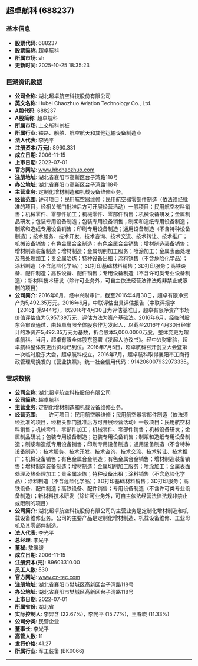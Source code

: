 ## 超卓航科 (688237)

### 基本信息

- **股票代码**: 688237
- **股票简称**: 超卓航科
- **所属市场**: sh
- **更新时间**: 2025-10-25 18:35:23

### 巨潮资讯数据

- **公司全称**: 湖北超卓航空科技股份有限公司
- **英文名称**: Hubei Chaozhuo Aviation Technology Co., Ltd.
- **A股代码**: 688237
- **A股简称**: 超卓航科
- **所属市场**: 上交所科创板
- **所属行业**: 铁路、船舶、航空航天和其他运输设备制造业
- **法人代表**: 李光平
- **注册资本(万元)**: 8960.331
- **成立日期**: 2006-11-15
- **上市日期**: 2022-07-01
- **官方网站**: www.hbchaozhuo.com
- **注册地址**: 湖北省襄阳市高新区台子湾路118号
- **办公地址**: 湖北省襄阳市高新区台子湾路118号
- **主营业务**: 定制化增材制造和机载设备维修业务。
- **经营范围**: 许可项目：民用航空器维修；民用航空器零部件制造（依法须经批准的项目，经相关部门批准后方可开展经营活动）一般项目：民用航空材料销售；机械零件、零部件加工；机械零件、零部件销售；机械设备研发；金属制品研发；包装专用设备制造；包装专用设备销售；制浆和造纸专用设备制造；制浆和造纸专用设备销售；印刷专用设备制造；通用设备制造（不含特种设备制造）；技术服务、技术开发、技术咨询、技术交流、技术转让、技术推广；机械设备销售；有色金属合金制造；有色金属合金销售；增材制造装备销售；增材制造装备制造；增材制造；金属切削加工服务；喷涂加工；金属表面处理及热处理加工；贵金属冶炼；特种设备出租；涂料销售（不含危险化学品）；涂料制造（不含危险化学品）；3D打印基础材料销售；3D打印服务；高铁设备、配件制造；高铁设备、配件销售；专用设备制造（不含许可类专业设备制造）；新材料技术研发（除许可业务外，可自主依法经营法律法规非禁止或限制的项目）
- **公司简介**: 2016年6月，经中兴财审计，截至2016年4月30日，超卓有限净资产为5,492.35万元。2016年6月，中联评估出具评估报告（中联评报字【2016】第944号），以2016年4月30日为评估基准日，超卓有限净资产市场价值评估值为5,957.39万元，评估方法为资产基础法。2016年6月，经临时股东会审议通过，由超卓有限全体股东作为发起人，以截至2016年4月30日经审计的净资产5,492.35万元为基数，折合股本5,000.0000万股，整体变更为超卓航科。当月，超卓有限全体股东签署《发起人协议书》。经中兴财审验，超卓航科整体变更出资均已到位。2016年7月5日，超卓航科召开创立大会暨第一次临时股东大会，超卓航科成立。2016年7月，超卓航科取得襄阳市工商行政管理局换发的《营业执照》。统一社会信用代码：914206007932973335。

### 雪球数据

- **公司全称**: 湖北超卓航空科技股份有限公司
- **公司简称**: 超卓航科
- **主营业务**: 定制化增材制造和机载设备维修业务。
- **经营范围**: 　　许可项目：民用航空器维修；民用航空器零部件制造（依法须经批准的项目，经相关部门批准后方可开展经营活动）一般项目：民用航空材料销售；机械零件、零部件加工；机械零件、零部件销售；机械设备研发；金属制品研发；包装专用设备制造；包装专用设备销售；制浆和造纸专用设备制造；制浆和造纸专用设备销售；印刷专用设备制造；通用设备制造（不含特种设备制造）；技术服务、技术开发、技术咨询、技术交流、技术转让、技术推广；机械设备销售；有色金属合金制造；有色金属合金销售；增材制造装备销售；增材制造装备制造；增材制造；金属切削加工服务；喷涂加工；金属表面处理及热处理加工；贵金属冶炼；特种设备出租；涂料销售（不含危险化学品）；涂料制造（不含危险化学品）；3D打印基础材料销售；3D打印服务；高铁设备、配件制造；高铁设备、配件销售；专用设备制造（不含许可类专业设备制造）；新材料技术研发（除许可业务外，可自主依法经营法律法规非禁止或限制的项目）
- **公司简介**: 湖北超卓航空科技股份有限公司的主营业务是定制化增材制造和机载设备维修业务。公司的主要产品是定制化增材制造、机载设备维修、工业母机及其零部件制造。
- **法人代表**: 李光平
- **总经理**: 李光平
- **董秘**: 敖缓缓
- **成立日期**: 2006-11-15
- **注册资本(元)**: 89603310.00
- **员工人数**: 530
- **官方网站**: www.cz-tec.com
- **注册地址**: 湖北省襄阳市樊城区高新区台子湾路118号
- **办公地址**: 湖北省襄阳市樊城区高新区台子湾路118号
- **上市日期**: 2022-07-01
- **所属省份**: 湖北省
- **实际控制人**: 李羿含 (22.67%)，李光平 (15.77%)，王春晓 (11.33%)
- **公司分类**: 民营企业
- **董事长**: 李光平
- **高管人数**: 11
- **发行价格**: 41.27
- **所属行业**: 军工装备 (BK0066)

---